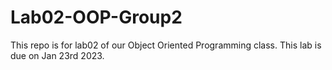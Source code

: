 # Lab02-OOP-Group2
This repo is for lab02 of our Object Oriented Programming class. This lab is due on Jan 23rd 2023.
